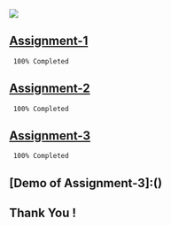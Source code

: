 <img src="https://res.cloudinary.com/newztrakerapplication/image/upload/v1663159850/360_F_84782836_Ve5462rGRdfF8l54uySIq9tuZmZDtI1F_ilbjpf.jpg">

## [Assignment-1](https://github.com/IBM-EPBL/IBM-Project-5731-1658813704/blob/master/Assignments/Daniel%20V%20Richardson/Literature%20Survey%20(Assignment-1).pdf)

```
 100% Completed
```

## [Assignment-2](https://github.com/IBM-EPBL/IBM-Project-5731-1658813704/blob/master/Assignments/Daniel%20V%20Richardson/Empathy%20Map%20(Assignment-2).pdf)

```
 100% Completed
```

## [Assignment-3](https://github.com/IBM-EPBL/IBM-Project-5731-1658813704/tree/master/Assignments/Daniel%20V%20Richardson/Assignment3)

```
 100% Completed
```

## [Demo of Assignment-3]:()



## Thank You !

